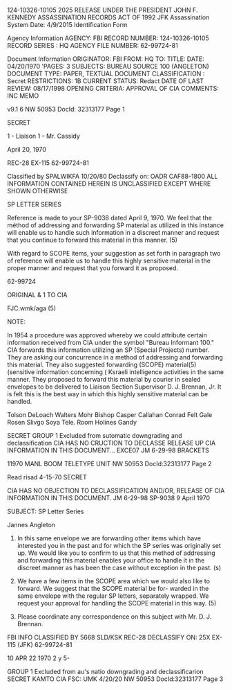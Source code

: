 124-10326-10105 2025 RELEASE UNDER THE PRESIDENT JOHN F. KENNEDY ASSASSINATION RECORDS ACT OF 1992
JFK Assassination System Date: 4/9/2015
Identification Form

Agency Information
AGENCY: FBI
RECORD NUMBER: 124-10326-10105
RECORD SERIES : HQ
AGENCY FILE NUMBER: 62-99724-81

Document Information
ORIGINATOR: FBI
FROM: HQ
TO:
TITLE:
DATE: 04/20/1970
'PAGES: 3
SUBJECTS: BUREAU SOURCE 100 (ANGLETON)
DOCUMENT TYPE: PAPER, TEXTUAL DOCUMENT
CLASSIFICATION : Secret
RESTRICTIONS: 1B
CURRENT STATUS: Redact
DATE OF LAST REVIEW: 08/17/1998
OPENING CRITERIA: APPROVAL OF CIA
COMMENTS: INC MEMO

v9.1 6
NW 50953 DocId: 32313177 Page 1

SECRET

1 - Liaison
1 - Mr. Cassidy

April 20, 1970

REC-28 EX-115
62-99724-81

Classified by SPALWIKFA 10/20/80
Declassify on: OADR
CAF88-1800
ALL INFORMATION CONTAINED
HEREIN IS UNCLASSIFIED
EXCEPT WHERE SHOWN
OTHERWISE

SP LETTER SERIES

Reference is made to your SP-9038 dated April 9,
1970. We feel that the méthod of addressing and forwarding
SP material as utilized in this instance will enable us to
handle such information in a discreet manner and request
that you continue to forward this material in this manner.
(5)

With regard to SCOPE items, your suggestion as
set forth in paragraph two of reference will enable us to
handle this highly sensitive material in the proper manner
and request that you forward it as proposed.

62-99724

ORIGINAL & 1 TO CIA

FJC:wmk/aga (5)

NOTE:

In 1954 a procedure was approved whereby we could
attribute certain information received from CIA under the
symbol "Bureau Informant 100." CIA forwards this information
utilizing an SP (Special Projects) number. They are asking
our concurrence in a method of addressing and forwarding
this material. They also suggested forwarding (SCOPE) material(5)
(sensitive information concerning ( Ksraeli intelligence
activities in the same manner. They proposed to forward
this material by courier in sealed envelopes to be delivered to
Liaison Section Supervisor D. J. Brennan, Jr. It is felt this
is the best way in which this highly sensitive material can be
handled.

Tolson
DeLoach
Walters
Mohr
Bishop
Casper
Callahan
Conrad
Felt
Gale
Rosen
Slivgo
Soya
Tele. Room
Holines
Gandy

SECRET
GROUP 1
Excluded from sutomatic
downgrading and
declassification
CIA HAS NO CRUCTION TO
DECLASSE
RELEASE UP CIA INFORMATION
IN THIS DOCUMENT... EXCE07
JM 6-29-98 BRACKETS

11970
MANL BOOM TELETYPE UNIT
NW 50953 DocId:32313177 Page 2

Read risad 4-15-70
SECRET

CIA HAS NO OBJECTION TO
DECLASSIFICATION AND/OR,
RELEASE OF CIA INFORMATION
IN THIS DOCUMENT. JM 6-29-98 SP-9038
9 April 1970

SUBJECT: SP Letter Series

Jannes Angleton
1. In this same envelope we are forwarding other items
which have interested you in the past and for which the SP series
was originally set up. We would like you to confirm to us that
this method of addressing and forwarding this material enables
your office to handle it in the discreet manner as has been the
case without exception in the past.
(s)
2. We have a few items in the SCOPE area which we would
also like to forward. We suggest that the SCOPE material be for-
warded in the same envelope with the regular SP letters, separately
wrapped. We request your approval for handling the SCOPE material
in this way. (5)

3. Please coordinate any correspondence on this subject with
Mr. D. J. Brennan.

FBI INFO
CLASSIFIED BY 5668 SLD/KSK REC-28
DECLASSIFY ON: 25X EX-115
(JFK) 62-99724-81

10 APR 22 1970
2 y
5-

GROUP 1
Excluded from au's natio
downgrading and
declassificarion
SECRET
KAMTO CIA
FSC: UMK 4/20/20
NW 50953 DocId:32313177 Page 3
